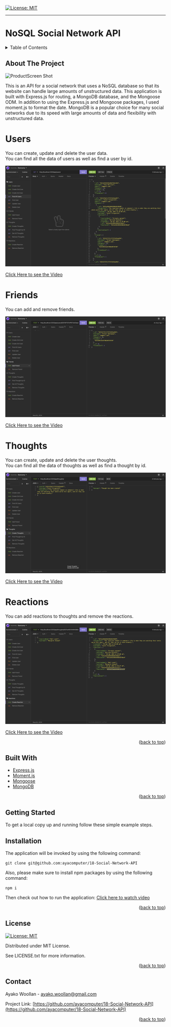 
[![License: MIT](https://img.shields.io/badge/License-MIT-yellow.svg)](https://opensource.org/licenses/MIT)

---

# NoSQL Social Network API

<details>  
<summary>Table of Contents</summary>

<ol>
<li>
<a href="#about-the-project">About The Project</a></li>
<ul>
<li><a href="#built-with">Built With</a></li>
</ul>
</li>
<li>
<a href="#getting-started">Getting Started</a>
<ul>
<li><a href="#installation">Installation</a>
</ul>
</li>
<li><a href="#license">License</a></>
  
<li><a href="#contact">Contact</a></>
  
</ol>
  
</details>


## About The Project


![ProductScreen Shot](./assets/product.gif)


This is an API for a social network that uses a NoSQL database so that its website can handle large amounts of unstructured data. This application is built with Express.js for routing, a MongoDB database, and the Mongoose ODM. In addition to using the Express.js and Mongoose packages, I used moment.js to format the date. MongoDB is a popular choice for many social networks due to its speed with large amounts of data and flexibility with unstructured data.


# Users
You can create, update and delete the user data. <br>
You can find all the data of users as well as find a user by id. 

![ProductScreen Shot](./assets/screenshots/users.png)<br>

[Click Here to see the Video](https://drive.google.com/file/d/1zWS9q43QPb1OwmxJ1lGYP42LctBEPVs7/view)

# Friends

You can add and remove friends.

![ProductScreen Shot](./assets/screenshots/friends.png)<br>

[Click Here to see the Video](https://drive.google.com/file/d/1snspWvu_8iNIsUMij3SLgFMJPxdkVkh_/view)

# Thoughts

You can create, update and delete the user thoughts. <br>
You can find all the data of thoughts as well as find a thought by id.  

![ProductScreen Shot](./assets/screenshots/thoughts.png)<br>

[Click Here to see the Video](https://drive.google.com/file/d/1c35_3Pjy8_hDeRxShff4qG5FlNMlLxzi/view)

# Reactions 

You can add reactions to thoughts and remove the reactions.

![ProductScreen Shot](./assets/screenshots/reactions.png)<br>

[Click Here to see the Video](https://drive.google.com/file/d/1snspWvu_8iNIsUMij3SLgFMJPxdkVkh_/view)



<p align = "right">(<a href="#top">back to top</a>)</>

 ## Built With
* [Express.js](https://expressjs.com/) 
* [Moment.js](https://momentjs.com/) 
* [Mongoose](https://mongoosejs.com/) 
* [MongoDB](https://www.mongodb.com/)

<p align = "right"> (<a href="#top">back to top</a>)</>

## Getting Started

To get a local copy up and running follow these simple example steps.

 ## Installation

The application will be invoked by using the following command:

```
git clone git@github.com:ayacomputer/18-Social-Network-API
```
Also, please make sure to install npm packages by using the following command:
```
npm i 
```

Then check out how to run the application: 
[Click here to watch video](https://drive.google.com/file/d/17M4K91NyXEuzXUpWaQHI-xUKPFNJ0y9i/view)

<p align="right">(<a href="#top">back to top</a>)</>

## License

[![License: MIT](https://img.shields.io/badge/License-MIT-yellow.svg)](https://opensource.org/licenses/MIT)

Distributed under MIT License.

See LICENSE.txt for more information.

<p align ="right">(<a href="#top">back to top</a>)</>

 ## Contact

Ayako Woollan - ayako.woollan@gmail.com

Project Link: [https://github.com/ayacomputer/18-Social-Network-API](https://github.com/ayacomputer/18-Social-Network-API)

<p align="right">(<a href="#top">back to top</a>)</>
